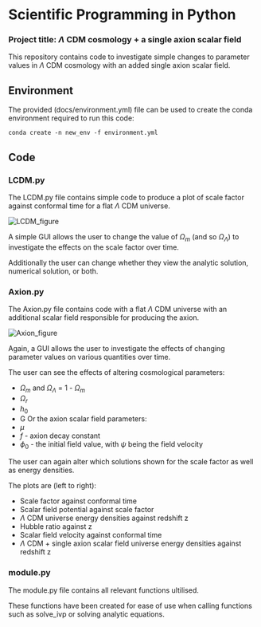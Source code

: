 # Scientific Programming in Python

### Project title: $\Lambda$ CDM cosmology + a single axion scalar field

This repository contains code to investigate simple changes to parameter values in  $\Lambda$ CDM cosmology with an added single axion scalar field.

## Environment

The provided (docs/environment.yml) file can be used to create the conda environment required to run this code:

```
conda create -n new_env -f environment.yml
```

## Code

### LCDM.py

The LCDM.py file contains simple code to produce a plot of scale factor against conformal time for a flat  $\Lambda$ CDM universe. 

![LCDM_figure](https://user-images.githubusercontent.com/108680435/206687677-7b474d8e-b749-4b18-a231-968d81bc9800.png)

A simple GUI allows the user to change the value of $\Omega_{m}$ (and so $\Omega_{\Lambda}$) to investigate the effects on the scale factor over time.

Additionally the user can change whether they view the analytic solution, numerical solution, or both. 


### Axion.py

The Axion.py file contains code with a flat $\Lambda$ CDM universe with an additional scalar field responsible for producing the axion.

![Axion_figure](https://user-images.githubusercontent.com/108680435/206687744-3456fea8-05a1-4a40-9ad4-8d434e3bdf9c.png)

Again, a GUI allows the user to investigate the effects of changing parameter values on various quantities over time.

The user can see the effects of altering cosmological parameters:
* $\Omega_{m}$ and $\Omega_{\Lambda}$ = 1 - $\Omega_{m}$
* $\Omega_{r}$
* $h_{0}$
* G
Or the axion scalar field parameters:
* $\mu$
* $f$ - axion decay constant
* $\phi_{0}$ - the initial field value, with $\psi$ being the field velocity

The user can again alter which solutions shown for the scale factor as well as energy densities.

The plots are (left to right):
* Scale factor against conformal time
* Scalar field potential against scale factor
* $\Lambda$ CDM universe energy densities against redshift z
* Hubble ratio against z
* Scalar field velocity against conformal time
* $\Lambda$ CDM + single axion scalar field universe energy densities against redshift z

### module.py

The module.py file contains all relevant functions ultilised. 

These functions have been created for ease of use when calling functions such as solve_ivp or solving analytic equations.


